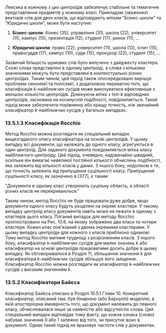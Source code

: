 Лексика в кожному з цих центроїдів забезпечує стабільне та тематичне представлення предметів у кожному класі. Прикладом (зважених) векторів слів для двох класів, що відповідають міткам "Бізнес-школи" та "Юридичні школи", може бути наступне:

1. **Бізнес-школи**: бізнес (35), управління (31), школа (22), університет (11), кампус (15), презентація (12), студент (17), ринок (11), ...

2. **Юридичні школи**: право (22), університет (11), школа (13), іспит (15), правосуддя (17), кампус (10), суди (15), прокурор (22), студент (15), ...

Зазвичай більшість шумових слів було вилучено з дайджесту кластера. Схожі слова представлені в одному центроїді, а слова з кількома значеннями можуть бути представлені в контекстуально різних центроїдах. Таким чином, цей підхід також опосередковано вирішує проблеми синонімії та полісемії, з додатковою перевагою того, що класифікація $k$-найближчих сусідів може виконуватися ефективніше з меншою кількістю центроїдів. Домінуюча мітка з топ-$k$ відповідних центроїдів, заснована на косинусній подібності, повідомляється. Такий підхід може забезпечити порівнянну або кращу точність, ніж звичайний класифікатор $k$-найближчих сусідів у багатьох випадках.

### 13.5.1.3 Класифікація Rocchio

Метод Rocchio можна розглядати як спеціальний випадок вищезгаданого опису класифікатора на основі центроїдів. У цьому випадку всі документи, що належать до одного класу, агрегуються в один центроїд. Для заданого документа повідомляється мітка класу найближчого центроїду. Цей підхід, очевидно, надзвичайно швидкий, оскільки він вимагає невеликої постійної кількості обчислень подібності, яка залежить від кількості класів у даних. З іншого боку, недоліком є те, що точність залежить від припущення суцільності класу. Припущення суцільності класу, як зазначено в [377], є таким:

"Документи в одному класі утворюють суцільну область, а області різних класів не перекриваються."

Таким чином, метод Rocchio не буде працювати дуже добре, якщо документи одного класу будуть розділені на окремі кластери. У такому випадку центроїд класу документів навіть може не лежати в одному з кластерів цього класу. Поганий випадок для методу Rocchio проілюстровано на Рис. 13.6, на якому зображено два класи та чотири кластери. Кожен клас пов'язаний з двома окремими кластерами. У цьому випадку центроїди для кожного з класів приблизно однакові. Тому метод Rocchio матиме труднощі з розрізненням класів. З іншого боку, класифікатор $k$-найближчих сусідів для малих значень $k$ або класифікатор на основі центроїдів працюватиме досить добре в цьому випадку. Як обговорювалося в Розділі 11, збільшення значення $k$ для класифікатора $k$-найближчих сусідів збільшує його зміщення. Класифікатор Rocchio можна розглядати як класифікатор $k$-найближчих сусідів з високим значенням $k$.

### 13.5.2 Класифікатори Байєса

Класифікатор Байєса описано в Розділі 10.5.1 Глави 10. Конкретний класифікатор, описаний там, був бінарною (або Бернуллі) моделлю, в якій апостеріорна ймовірність того, що документ належить до певного класу, обчислювалася лише за наявністю або відсутністю слова. Цей спеціальний випадок відповідає тому факту, що кожна ознака (слово) набуває значення 0 або 1 залежно від того, чи присутнє воно в документі. Однак такий підхід не враховує частоти слів у документах.